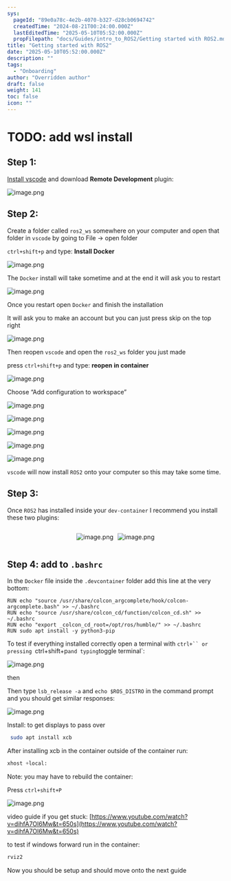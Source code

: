 ```yaml
---
sys:
  pageId: "89e0a78c-4e2b-4070-b327-d28cb0694742"
  createdTime: "2024-08-21T00:24:00.000Z"
  lastEditedTime: "2025-05-10T05:52:00.000Z"
  propFilepath: "docs/Guides/intro_to_ROS2/Getting started with ROS2.md"
title: "Getting started with ROS2"
date: "2025-05-10T05:52:00.000Z"
description: ""
tags:
  - "Onboarding"
author: "Overridden author"
draft: false
weight: 141
toc: false
icon: ""
---
```


# TODO: add wsl install

## Step 1:

[Install vscode](https://code.visualstudio.com/download) and download **Remote Development** plugin:

![image.png](https://prod-files-secure.s3.us-west-2.amazonaws.com/d518164a-d88e-44d1-a4ee-3adb3bd8bce0/efb52993-1881-4a40-b95e-6f020334f022/image.png?X-Amz-Algorithm=AWS4-HMAC-SHA256&X-Amz-Content-Sha256=UNSIGNED-PAYLOAD&X-Amz-Credential=ASIAZI2LB4664VG2HS4A%2F20250602%2Fus-west-2%2Fs3%2Faws4_request&X-Amz-Date=20250602T061348Z&X-Amz-Expires=3600&X-Amz-Security-Token=IQoJb3JpZ2luX2VjEB0aCXVzLXdlc3QtMiJIMEYCIQDIq5tL4f4jJtuWa2GHnjq%2FdiOFou0iV6kddE%2B9PotyxAIhAMkx0kFQStcCyXAKwXyxXBY4PiZEpzSAxMamy6xz394uKogECOb%2F%2F%2F%2F%2F%2F%2F%2F%2F%2FwEQABoMNjM3NDIzMTgzODA1Igzl5JHiDEfNe2CUBAIq3AOx%2BisCWbVZ4ApDEakxM5uPY2%2BTFWwjfbzbdf%2BH6eKo32PoieGQgvcUs9X9UkEDc42L93LxUQao1LWZIhNIOsOAe%2FqRipAU2vxZ2U8TWjun6XJDiukQcIiCq7DkVQNkgQNc9QlibyEZIHwSlUuyJiuurErp%2Bc7qBd5xKrRqvjSeQVNoZAf4eqrsEtkCkmJwcLvYE4G6Jt%2BotooTM08zIYr5Q7zar3qABLqEkvDQEju9UruBcJsNPaTwTKpTKUfV0fYgDTJDkNXNKc58w7VKKNAuXcDfIscr%2FDCUasBI4moaOPfCXnNTCJ8EFV7M3hdRtuJKyT0TZePzlMcaFX19CxMTWh3MeJzCmJSoJMj2J4vJEbiPe%2FfRZXsCA96CapncXGv0QVtaaFgcSkr4by%2FbRZXvky4z157Ge3HGKIGGQiEbxt9Yf3GwgHHWwCOyOaD6fw9e4C6966e2naHZz6wXKQfvflKaoCrxU4a3PUotQGRfj0n16%2FmVuThov6k3Z9UHAmR0yp4mpZDtXLg8wu1aIoETYbxA%2BVUAUD4YWPGqa6wGSHUD79rLxCFa1wVjtUdPkti%2B5xJgeLdhTAJTwpxSqs643GlZ7DpFKdug5ZP8rM5PQZStlJGjdoSxlgSe9DCV2PTBBjqkAbw0%2F6L9BSjyi3PqEYKtDPd9q4m2XTI4Btf966o8kE3D%2BtfXPtcepNAAYh4QPMd1wPCloQHKttPcJpHpfh9DquPcqJ0c2yv3ENoF%2FHg0KSEoEyJarFYBGY9LN7v8lOdfrbvV6IDyNrrZlL3%2BCJfJZ34nb6cKLRmiVgK67kStq1SQZlAZX7V2sCAnvuoRNq9JNF9iO6bIV5fMMv30LENxuDiggIBw&X-Amz-Signature=08af89dab7a87425a60fa806dbadc45c17117dd674ae3ee764a7d2722704a684&X-Amz-SignedHeaders=host&x-id=GetObject)

## Step 2:

Create a folder called `ros2_ws` somewhere on your computer and open that folder in `vscode` by going to File → open folder 

`ctrl+shift+p` and type: **Install Docker**

![image.png](https://prod-files-secure.s3.us-west-2.amazonaws.com/d518164a-d88e-44d1-a4ee-3adb3bd8bce0/2269dc0e-1cd5-47ff-bceb-c04ad9b2eab0/image.png?X-Amz-Algorithm=AWS4-HMAC-SHA256&X-Amz-Content-Sha256=UNSIGNED-PAYLOAD&X-Amz-Credential=ASIAZI2LB4664VG2HS4A%2F20250602%2Fus-west-2%2Fs3%2Faws4_request&X-Amz-Date=20250602T061348Z&X-Amz-Expires=3600&X-Amz-Security-Token=IQoJb3JpZ2luX2VjEB0aCXVzLXdlc3QtMiJIMEYCIQDIq5tL4f4jJtuWa2GHnjq%2FdiOFou0iV6kddE%2B9PotyxAIhAMkx0kFQStcCyXAKwXyxXBY4PiZEpzSAxMamy6xz394uKogECOb%2F%2F%2F%2F%2F%2F%2F%2F%2F%2FwEQABoMNjM3NDIzMTgzODA1Igzl5JHiDEfNe2CUBAIq3AOx%2BisCWbVZ4ApDEakxM5uPY2%2BTFWwjfbzbdf%2BH6eKo32PoieGQgvcUs9X9UkEDc42L93LxUQao1LWZIhNIOsOAe%2FqRipAU2vxZ2U8TWjun6XJDiukQcIiCq7DkVQNkgQNc9QlibyEZIHwSlUuyJiuurErp%2Bc7qBd5xKrRqvjSeQVNoZAf4eqrsEtkCkmJwcLvYE4G6Jt%2BotooTM08zIYr5Q7zar3qABLqEkvDQEju9UruBcJsNPaTwTKpTKUfV0fYgDTJDkNXNKc58w7VKKNAuXcDfIscr%2FDCUasBI4moaOPfCXnNTCJ8EFV7M3hdRtuJKyT0TZePzlMcaFX19CxMTWh3MeJzCmJSoJMj2J4vJEbiPe%2FfRZXsCA96CapncXGv0QVtaaFgcSkr4by%2FbRZXvky4z157Ge3HGKIGGQiEbxt9Yf3GwgHHWwCOyOaD6fw9e4C6966e2naHZz6wXKQfvflKaoCrxU4a3PUotQGRfj0n16%2FmVuThov6k3Z9UHAmR0yp4mpZDtXLg8wu1aIoETYbxA%2BVUAUD4YWPGqa6wGSHUD79rLxCFa1wVjtUdPkti%2B5xJgeLdhTAJTwpxSqs643GlZ7DpFKdug5ZP8rM5PQZStlJGjdoSxlgSe9DCV2PTBBjqkAbw0%2F6L9BSjyi3PqEYKtDPd9q4m2XTI4Btf966o8kE3D%2BtfXPtcepNAAYh4QPMd1wPCloQHKttPcJpHpfh9DquPcqJ0c2yv3ENoF%2FHg0KSEoEyJarFYBGY9LN7v8lOdfrbvV6IDyNrrZlL3%2BCJfJZ34nb6cKLRmiVgK67kStq1SQZlAZX7V2sCAnvuoRNq9JNF9iO6bIV5fMMv30LENxuDiggIBw&X-Amz-Signature=107f0a318a39cf9043db52ea4829d5105fb3ad73f25cc66847224ebef3e50b12&X-Amz-SignedHeaders=host&x-id=GetObject)

The `Docker` install will take sometime and at the end it will ask you to restart

![image.png](https://prod-files-secure.s3.us-west-2.amazonaws.com/d518164a-d88e-44d1-a4ee-3adb3bd8bce0/ed233f78-be33-4b1f-b89c-9c346c0e961e/image.png?X-Amz-Algorithm=AWS4-HMAC-SHA256&X-Amz-Content-Sha256=UNSIGNED-PAYLOAD&X-Amz-Credential=ASIAZI2LB4664VG2HS4A%2F20250602%2Fus-west-2%2Fs3%2Faws4_request&X-Amz-Date=20250602T061348Z&X-Amz-Expires=3600&X-Amz-Security-Token=IQoJb3JpZ2luX2VjEB0aCXVzLXdlc3QtMiJIMEYCIQDIq5tL4f4jJtuWa2GHnjq%2FdiOFou0iV6kddE%2B9PotyxAIhAMkx0kFQStcCyXAKwXyxXBY4PiZEpzSAxMamy6xz394uKogECOb%2F%2F%2F%2F%2F%2F%2F%2F%2F%2FwEQABoMNjM3NDIzMTgzODA1Igzl5JHiDEfNe2CUBAIq3AOx%2BisCWbVZ4ApDEakxM5uPY2%2BTFWwjfbzbdf%2BH6eKo32PoieGQgvcUs9X9UkEDc42L93LxUQao1LWZIhNIOsOAe%2FqRipAU2vxZ2U8TWjun6XJDiukQcIiCq7DkVQNkgQNc9QlibyEZIHwSlUuyJiuurErp%2Bc7qBd5xKrRqvjSeQVNoZAf4eqrsEtkCkmJwcLvYE4G6Jt%2BotooTM08zIYr5Q7zar3qABLqEkvDQEju9UruBcJsNPaTwTKpTKUfV0fYgDTJDkNXNKc58w7VKKNAuXcDfIscr%2FDCUasBI4moaOPfCXnNTCJ8EFV7M3hdRtuJKyT0TZePzlMcaFX19CxMTWh3MeJzCmJSoJMj2J4vJEbiPe%2FfRZXsCA96CapncXGv0QVtaaFgcSkr4by%2FbRZXvky4z157Ge3HGKIGGQiEbxt9Yf3GwgHHWwCOyOaD6fw9e4C6966e2naHZz6wXKQfvflKaoCrxU4a3PUotQGRfj0n16%2FmVuThov6k3Z9UHAmR0yp4mpZDtXLg8wu1aIoETYbxA%2BVUAUD4YWPGqa6wGSHUD79rLxCFa1wVjtUdPkti%2B5xJgeLdhTAJTwpxSqs643GlZ7DpFKdug5ZP8rM5PQZStlJGjdoSxlgSe9DCV2PTBBjqkAbw0%2F6L9BSjyi3PqEYKtDPd9q4m2XTI4Btf966o8kE3D%2BtfXPtcepNAAYh4QPMd1wPCloQHKttPcJpHpfh9DquPcqJ0c2yv3ENoF%2FHg0KSEoEyJarFYBGY9LN7v8lOdfrbvV6IDyNrrZlL3%2BCJfJZ34nb6cKLRmiVgK67kStq1SQZlAZX7V2sCAnvuoRNq9JNF9iO6bIV5fMMv30LENxuDiggIBw&X-Amz-Signature=5c90133375d11c06c74405bbdb32f547ab394643fc26709ef1018ddf44a5bd21&X-Amz-SignedHeaders=host&x-id=GetObject)

Once you restart open `Docker` and finish the installation

It will ask you to make an account but you can just press skip on the top right

![image.png](https://prod-files-secure.s3.us-west-2.amazonaws.com/d518164a-d88e-44d1-a4ee-3adb3bd8bce0/21010ad9-1659-4fd9-9f59-9932a09b2a3d/image.png?X-Amz-Algorithm=AWS4-HMAC-SHA256&X-Amz-Content-Sha256=UNSIGNED-PAYLOAD&X-Amz-Credential=ASIAZI2LB4664VG2HS4A%2F20250602%2Fus-west-2%2Fs3%2Faws4_request&X-Amz-Date=20250602T061348Z&X-Amz-Expires=3600&X-Amz-Security-Token=IQoJb3JpZ2luX2VjEB0aCXVzLXdlc3QtMiJIMEYCIQDIq5tL4f4jJtuWa2GHnjq%2FdiOFou0iV6kddE%2B9PotyxAIhAMkx0kFQStcCyXAKwXyxXBY4PiZEpzSAxMamy6xz394uKogECOb%2F%2F%2F%2F%2F%2F%2F%2F%2F%2FwEQABoMNjM3NDIzMTgzODA1Igzl5JHiDEfNe2CUBAIq3AOx%2BisCWbVZ4ApDEakxM5uPY2%2BTFWwjfbzbdf%2BH6eKo32PoieGQgvcUs9X9UkEDc42L93LxUQao1LWZIhNIOsOAe%2FqRipAU2vxZ2U8TWjun6XJDiukQcIiCq7DkVQNkgQNc9QlibyEZIHwSlUuyJiuurErp%2Bc7qBd5xKrRqvjSeQVNoZAf4eqrsEtkCkmJwcLvYE4G6Jt%2BotooTM08zIYr5Q7zar3qABLqEkvDQEju9UruBcJsNPaTwTKpTKUfV0fYgDTJDkNXNKc58w7VKKNAuXcDfIscr%2FDCUasBI4moaOPfCXnNTCJ8EFV7M3hdRtuJKyT0TZePzlMcaFX19CxMTWh3MeJzCmJSoJMj2J4vJEbiPe%2FfRZXsCA96CapncXGv0QVtaaFgcSkr4by%2FbRZXvky4z157Ge3HGKIGGQiEbxt9Yf3GwgHHWwCOyOaD6fw9e4C6966e2naHZz6wXKQfvflKaoCrxU4a3PUotQGRfj0n16%2FmVuThov6k3Z9UHAmR0yp4mpZDtXLg8wu1aIoETYbxA%2BVUAUD4YWPGqa6wGSHUD79rLxCFa1wVjtUdPkti%2B5xJgeLdhTAJTwpxSqs643GlZ7DpFKdug5ZP8rM5PQZStlJGjdoSxlgSe9DCV2PTBBjqkAbw0%2F6L9BSjyi3PqEYKtDPd9q4m2XTI4Btf966o8kE3D%2BtfXPtcepNAAYh4QPMd1wPCloQHKttPcJpHpfh9DquPcqJ0c2yv3ENoF%2FHg0KSEoEyJarFYBGY9LN7v8lOdfrbvV6IDyNrrZlL3%2BCJfJZ34nb6cKLRmiVgK67kStq1SQZlAZX7V2sCAnvuoRNq9JNF9iO6bIV5fMMv30LENxuDiggIBw&X-Amz-Signature=b5212224304bf9bfc734bda2edf208139428f94a7f65ff7e35d31cba2731d583&X-Amz-SignedHeaders=host&x-id=GetObject)

Then reopen `vscode` and open the `ros2_ws` folder you just made

press `ctrl+shift+p` and type: **reopen in container**

![image.png](https://prod-files-secure.s3.us-west-2.amazonaws.com/d518164a-d88e-44d1-a4ee-3adb3bd8bce0/4e93b8c2-41ad-488c-8095-c74205196118/image.png?X-Amz-Algorithm=AWS4-HMAC-SHA256&X-Amz-Content-Sha256=UNSIGNED-PAYLOAD&X-Amz-Credential=ASIAZI2LB4664VG2HS4A%2F20250602%2Fus-west-2%2Fs3%2Faws4_request&X-Amz-Date=20250602T061348Z&X-Amz-Expires=3600&X-Amz-Security-Token=IQoJb3JpZ2luX2VjEB0aCXVzLXdlc3QtMiJIMEYCIQDIq5tL4f4jJtuWa2GHnjq%2FdiOFou0iV6kddE%2B9PotyxAIhAMkx0kFQStcCyXAKwXyxXBY4PiZEpzSAxMamy6xz394uKogECOb%2F%2F%2F%2F%2F%2F%2F%2F%2F%2FwEQABoMNjM3NDIzMTgzODA1Igzl5JHiDEfNe2CUBAIq3AOx%2BisCWbVZ4ApDEakxM5uPY2%2BTFWwjfbzbdf%2BH6eKo32PoieGQgvcUs9X9UkEDc42L93LxUQao1LWZIhNIOsOAe%2FqRipAU2vxZ2U8TWjun6XJDiukQcIiCq7DkVQNkgQNc9QlibyEZIHwSlUuyJiuurErp%2Bc7qBd5xKrRqvjSeQVNoZAf4eqrsEtkCkmJwcLvYE4G6Jt%2BotooTM08zIYr5Q7zar3qABLqEkvDQEju9UruBcJsNPaTwTKpTKUfV0fYgDTJDkNXNKc58w7VKKNAuXcDfIscr%2FDCUasBI4moaOPfCXnNTCJ8EFV7M3hdRtuJKyT0TZePzlMcaFX19CxMTWh3MeJzCmJSoJMj2J4vJEbiPe%2FfRZXsCA96CapncXGv0QVtaaFgcSkr4by%2FbRZXvky4z157Ge3HGKIGGQiEbxt9Yf3GwgHHWwCOyOaD6fw9e4C6966e2naHZz6wXKQfvflKaoCrxU4a3PUotQGRfj0n16%2FmVuThov6k3Z9UHAmR0yp4mpZDtXLg8wu1aIoETYbxA%2BVUAUD4YWPGqa6wGSHUD79rLxCFa1wVjtUdPkti%2B5xJgeLdhTAJTwpxSqs643GlZ7DpFKdug5ZP8rM5PQZStlJGjdoSxlgSe9DCV2PTBBjqkAbw0%2F6L9BSjyi3PqEYKtDPd9q4m2XTI4Btf966o8kE3D%2BtfXPtcepNAAYh4QPMd1wPCloQHKttPcJpHpfh9DquPcqJ0c2yv3ENoF%2FHg0KSEoEyJarFYBGY9LN7v8lOdfrbvV6IDyNrrZlL3%2BCJfJZ34nb6cKLRmiVgK67kStq1SQZlAZX7V2sCAnvuoRNq9JNF9iO6bIV5fMMv30LENxuDiggIBw&X-Amz-Signature=14a130b4aa3bd508870f0dce3cb9158785a495415cb4f99033af90abcac7d2ae&X-Amz-SignedHeaders=host&x-id=GetObject)

Choose “Add configuration to workspace”

![image.png](https://prod-files-secure.s3.us-west-2.amazonaws.com/d518164a-d88e-44d1-a4ee-3adb3bd8bce0/9560b282-5060-4989-ba37-97e7b2c22476/image.png?X-Amz-Algorithm=AWS4-HMAC-SHA256&X-Amz-Content-Sha256=UNSIGNED-PAYLOAD&X-Amz-Credential=ASIAZI2LB4664VG2HS4A%2F20250602%2Fus-west-2%2Fs3%2Faws4_request&X-Amz-Date=20250602T061348Z&X-Amz-Expires=3600&X-Amz-Security-Token=IQoJb3JpZ2luX2VjEB0aCXVzLXdlc3QtMiJIMEYCIQDIq5tL4f4jJtuWa2GHnjq%2FdiOFou0iV6kddE%2B9PotyxAIhAMkx0kFQStcCyXAKwXyxXBY4PiZEpzSAxMamy6xz394uKogECOb%2F%2F%2F%2F%2F%2F%2F%2F%2F%2FwEQABoMNjM3NDIzMTgzODA1Igzl5JHiDEfNe2CUBAIq3AOx%2BisCWbVZ4ApDEakxM5uPY2%2BTFWwjfbzbdf%2BH6eKo32PoieGQgvcUs9X9UkEDc42L93LxUQao1LWZIhNIOsOAe%2FqRipAU2vxZ2U8TWjun6XJDiukQcIiCq7DkVQNkgQNc9QlibyEZIHwSlUuyJiuurErp%2Bc7qBd5xKrRqvjSeQVNoZAf4eqrsEtkCkmJwcLvYE4G6Jt%2BotooTM08zIYr5Q7zar3qABLqEkvDQEju9UruBcJsNPaTwTKpTKUfV0fYgDTJDkNXNKc58w7VKKNAuXcDfIscr%2FDCUasBI4moaOPfCXnNTCJ8EFV7M3hdRtuJKyT0TZePzlMcaFX19CxMTWh3MeJzCmJSoJMj2J4vJEbiPe%2FfRZXsCA96CapncXGv0QVtaaFgcSkr4by%2FbRZXvky4z157Ge3HGKIGGQiEbxt9Yf3GwgHHWwCOyOaD6fw9e4C6966e2naHZz6wXKQfvflKaoCrxU4a3PUotQGRfj0n16%2FmVuThov6k3Z9UHAmR0yp4mpZDtXLg8wu1aIoETYbxA%2BVUAUD4YWPGqa6wGSHUD79rLxCFa1wVjtUdPkti%2B5xJgeLdhTAJTwpxSqs643GlZ7DpFKdug5ZP8rM5PQZStlJGjdoSxlgSe9DCV2PTBBjqkAbw0%2F6L9BSjyi3PqEYKtDPd9q4m2XTI4Btf966o8kE3D%2BtfXPtcepNAAYh4QPMd1wPCloQHKttPcJpHpfh9DquPcqJ0c2yv3ENoF%2FHg0KSEoEyJarFYBGY9LN7v8lOdfrbvV6IDyNrrZlL3%2BCJfJZ34nb6cKLRmiVgK67kStq1SQZlAZX7V2sCAnvuoRNq9JNF9iO6bIV5fMMv30LENxuDiggIBw&X-Amz-Signature=5b0bde24991db93e15991b203b0b82aa6d2292db58e961b736a024b79021cacd&X-Amz-SignedHeaders=host&x-id=GetObject)

![image.png](https://prod-files-secure.s3.us-west-2.amazonaws.com/d518164a-d88e-44d1-a4ee-3adb3bd8bce0/2ee63f81-886b-48e8-a553-dc6e5eac99e4/image.png?X-Amz-Algorithm=AWS4-HMAC-SHA256&X-Amz-Content-Sha256=UNSIGNED-PAYLOAD&X-Amz-Credential=ASIAZI2LB4664VG2HS4A%2F20250602%2Fus-west-2%2Fs3%2Faws4_request&X-Amz-Date=20250602T061348Z&X-Amz-Expires=3600&X-Amz-Security-Token=IQoJb3JpZ2luX2VjEB0aCXVzLXdlc3QtMiJIMEYCIQDIq5tL4f4jJtuWa2GHnjq%2FdiOFou0iV6kddE%2B9PotyxAIhAMkx0kFQStcCyXAKwXyxXBY4PiZEpzSAxMamy6xz394uKogECOb%2F%2F%2F%2F%2F%2F%2F%2F%2F%2FwEQABoMNjM3NDIzMTgzODA1Igzl5JHiDEfNe2CUBAIq3AOx%2BisCWbVZ4ApDEakxM5uPY2%2BTFWwjfbzbdf%2BH6eKo32PoieGQgvcUs9X9UkEDc42L93LxUQao1LWZIhNIOsOAe%2FqRipAU2vxZ2U8TWjun6XJDiukQcIiCq7DkVQNkgQNc9QlibyEZIHwSlUuyJiuurErp%2Bc7qBd5xKrRqvjSeQVNoZAf4eqrsEtkCkmJwcLvYE4G6Jt%2BotooTM08zIYr5Q7zar3qABLqEkvDQEju9UruBcJsNPaTwTKpTKUfV0fYgDTJDkNXNKc58w7VKKNAuXcDfIscr%2FDCUasBI4moaOPfCXnNTCJ8EFV7M3hdRtuJKyT0TZePzlMcaFX19CxMTWh3MeJzCmJSoJMj2J4vJEbiPe%2FfRZXsCA96CapncXGv0QVtaaFgcSkr4by%2FbRZXvky4z157Ge3HGKIGGQiEbxt9Yf3GwgHHWwCOyOaD6fw9e4C6966e2naHZz6wXKQfvflKaoCrxU4a3PUotQGRfj0n16%2FmVuThov6k3Z9UHAmR0yp4mpZDtXLg8wu1aIoETYbxA%2BVUAUD4YWPGqa6wGSHUD79rLxCFa1wVjtUdPkti%2B5xJgeLdhTAJTwpxSqs643GlZ7DpFKdug5ZP8rM5PQZStlJGjdoSxlgSe9DCV2PTBBjqkAbw0%2F6L9BSjyi3PqEYKtDPd9q4m2XTI4Btf966o8kE3D%2BtfXPtcepNAAYh4QPMd1wPCloQHKttPcJpHpfh9DquPcqJ0c2yv3ENoF%2FHg0KSEoEyJarFYBGY9LN7v8lOdfrbvV6IDyNrrZlL3%2BCJfJZ34nb6cKLRmiVgK67kStq1SQZlAZX7V2sCAnvuoRNq9JNF9iO6bIV5fMMv30LENxuDiggIBw&X-Amz-Signature=dffabf7938fbca88acc0530043af5d783fdc954a7ce0cf738db5e8af569f5bbf&X-Amz-SignedHeaders=host&x-id=GetObject)

![image.png](https://prod-files-secure.s3.us-west-2.amazonaws.com/d518164a-d88e-44d1-a4ee-3adb3bd8bce0/ae1580b2-b048-407e-aed9-b584224a7a04/image.png?X-Amz-Algorithm=AWS4-HMAC-SHA256&X-Amz-Content-Sha256=UNSIGNED-PAYLOAD&X-Amz-Credential=ASIAZI2LB4664VG2HS4A%2F20250602%2Fus-west-2%2Fs3%2Faws4_request&X-Amz-Date=20250602T061348Z&X-Amz-Expires=3600&X-Amz-Security-Token=IQoJb3JpZ2luX2VjEB0aCXVzLXdlc3QtMiJIMEYCIQDIq5tL4f4jJtuWa2GHnjq%2FdiOFou0iV6kddE%2B9PotyxAIhAMkx0kFQStcCyXAKwXyxXBY4PiZEpzSAxMamy6xz394uKogECOb%2F%2F%2F%2F%2F%2F%2F%2F%2F%2FwEQABoMNjM3NDIzMTgzODA1Igzl5JHiDEfNe2CUBAIq3AOx%2BisCWbVZ4ApDEakxM5uPY2%2BTFWwjfbzbdf%2BH6eKo32PoieGQgvcUs9X9UkEDc42L93LxUQao1LWZIhNIOsOAe%2FqRipAU2vxZ2U8TWjun6XJDiukQcIiCq7DkVQNkgQNc9QlibyEZIHwSlUuyJiuurErp%2Bc7qBd5xKrRqvjSeQVNoZAf4eqrsEtkCkmJwcLvYE4G6Jt%2BotooTM08zIYr5Q7zar3qABLqEkvDQEju9UruBcJsNPaTwTKpTKUfV0fYgDTJDkNXNKc58w7VKKNAuXcDfIscr%2FDCUasBI4moaOPfCXnNTCJ8EFV7M3hdRtuJKyT0TZePzlMcaFX19CxMTWh3MeJzCmJSoJMj2J4vJEbiPe%2FfRZXsCA96CapncXGv0QVtaaFgcSkr4by%2FbRZXvky4z157Ge3HGKIGGQiEbxt9Yf3GwgHHWwCOyOaD6fw9e4C6966e2naHZz6wXKQfvflKaoCrxU4a3PUotQGRfj0n16%2FmVuThov6k3Z9UHAmR0yp4mpZDtXLg8wu1aIoETYbxA%2BVUAUD4YWPGqa6wGSHUD79rLxCFa1wVjtUdPkti%2B5xJgeLdhTAJTwpxSqs643GlZ7DpFKdug5ZP8rM5PQZStlJGjdoSxlgSe9DCV2PTBBjqkAbw0%2F6L9BSjyi3PqEYKtDPd9q4m2XTI4Btf966o8kE3D%2BtfXPtcepNAAYh4QPMd1wPCloQHKttPcJpHpfh9DquPcqJ0c2yv3ENoF%2FHg0KSEoEyJarFYBGY9LN7v8lOdfrbvV6IDyNrrZlL3%2BCJfJZ34nb6cKLRmiVgK67kStq1SQZlAZX7V2sCAnvuoRNq9JNF9iO6bIV5fMMv30LENxuDiggIBw&X-Amz-Signature=dfc78c2707008d392ba28b52038665a42167a4a3fd560c28c40def0d1f50181b&X-Amz-SignedHeaders=host&x-id=GetObject)

![image.png](https://prod-files-secure.s3.us-west-2.amazonaws.com/d518164a-d88e-44d1-a4ee-3adb3bd8bce0/53255b28-f75e-430f-b9e3-c0ac8577e42b/image.png?X-Amz-Algorithm=AWS4-HMAC-SHA256&X-Amz-Content-Sha256=UNSIGNED-PAYLOAD&X-Amz-Credential=ASIAZI2LB4664VG2HS4A%2F20250602%2Fus-west-2%2Fs3%2Faws4_request&X-Amz-Date=20250602T061348Z&X-Amz-Expires=3600&X-Amz-Security-Token=IQoJb3JpZ2luX2VjEB0aCXVzLXdlc3QtMiJIMEYCIQDIq5tL4f4jJtuWa2GHnjq%2FdiOFou0iV6kddE%2B9PotyxAIhAMkx0kFQStcCyXAKwXyxXBY4PiZEpzSAxMamy6xz394uKogECOb%2F%2F%2F%2F%2F%2F%2F%2F%2F%2FwEQABoMNjM3NDIzMTgzODA1Igzl5JHiDEfNe2CUBAIq3AOx%2BisCWbVZ4ApDEakxM5uPY2%2BTFWwjfbzbdf%2BH6eKo32PoieGQgvcUs9X9UkEDc42L93LxUQao1LWZIhNIOsOAe%2FqRipAU2vxZ2U8TWjun6XJDiukQcIiCq7DkVQNkgQNc9QlibyEZIHwSlUuyJiuurErp%2Bc7qBd5xKrRqvjSeQVNoZAf4eqrsEtkCkmJwcLvYE4G6Jt%2BotooTM08zIYr5Q7zar3qABLqEkvDQEju9UruBcJsNPaTwTKpTKUfV0fYgDTJDkNXNKc58w7VKKNAuXcDfIscr%2FDCUasBI4moaOPfCXnNTCJ8EFV7M3hdRtuJKyT0TZePzlMcaFX19CxMTWh3MeJzCmJSoJMj2J4vJEbiPe%2FfRZXsCA96CapncXGv0QVtaaFgcSkr4by%2FbRZXvky4z157Ge3HGKIGGQiEbxt9Yf3GwgHHWwCOyOaD6fw9e4C6966e2naHZz6wXKQfvflKaoCrxU4a3PUotQGRfj0n16%2FmVuThov6k3Z9UHAmR0yp4mpZDtXLg8wu1aIoETYbxA%2BVUAUD4YWPGqa6wGSHUD79rLxCFa1wVjtUdPkti%2B5xJgeLdhTAJTwpxSqs643GlZ7DpFKdug5ZP8rM5PQZStlJGjdoSxlgSe9DCV2PTBBjqkAbw0%2F6L9BSjyi3PqEYKtDPd9q4m2XTI4Btf966o8kE3D%2BtfXPtcepNAAYh4QPMd1wPCloQHKttPcJpHpfh9DquPcqJ0c2yv3ENoF%2FHg0KSEoEyJarFYBGY9LN7v8lOdfrbvV6IDyNrrZlL3%2BCJfJZ34nb6cKLRmiVgK67kStq1SQZlAZX7V2sCAnvuoRNq9JNF9iO6bIV5fMMv30LENxuDiggIBw&X-Amz-Signature=285b58240045adf639eb116d338d06eb4ee0bcbaeb1cc08fb8e6e9aa822d54d0&X-Amz-SignedHeaders=host&x-id=GetObject)

![image.png](https://prod-files-secure.s3.us-west-2.amazonaws.com/d518164a-d88e-44d1-a4ee-3adb3bd8bce0/7c562767-5af9-4ffb-97d1-327bcdf4ee00/image.png?X-Amz-Algorithm=AWS4-HMAC-SHA256&X-Amz-Content-Sha256=UNSIGNED-PAYLOAD&X-Amz-Credential=ASIAZI2LB4664VG2HS4A%2F20250602%2Fus-west-2%2Fs3%2Faws4_request&X-Amz-Date=20250602T061348Z&X-Amz-Expires=3600&X-Amz-Security-Token=IQoJb3JpZ2luX2VjEB0aCXVzLXdlc3QtMiJIMEYCIQDIq5tL4f4jJtuWa2GHnjq%2FdiOFou0iV6kddE%2B9PotyxAIhAMkx0kFQStcCyXAKwXyxXBY4PiZEpzSAxMamy6xz394uKogECOb%2F%2F%2F%2F%2F%2F%2F%2F%2F%2FwEQABoMNjM3NDIzMTgzODA1Igzl5JHiDEfNe2CUBAIq3AOx%2BisCWbVZ4ApDEakxM5uPY2%2BTFWwjfbzbdf%2BH6eKo32PoieGQgvcUs9X9UkEDc42L93LxUQao1LWZIhNIOsOAe%2FqRipAU2vxZ2U8TWjun6XJDiukQcIiCq7DkVQNkgQNc9QlibyEZIHwSlUuyJiuurErp%2Bc7qBd5xKrRqvjSeQVNoZAf4eqrsEtkCkmJwcLvYE4G6Jt%2BotooTM08zIYr5Q7zar3qABLqEkvDQEju9UruBcJsNPaTwTKpTKUfV0fYgDTJDkNXNKc58w7VKKNAuXcDfIscr%2FDCUasBI4moaOPfCXnNTCJ8EFV7M3hdRtuJKyT0TZePzlMcaFX19CxMTWh3MeJzCmJSoJMj2J4vJEbiPe%2FfRZXsCA96CapncXGv0QVtaaFgcSkr4by%2FbRZXvky4z157Ge3HGKIGGQiEbxt9Yf3GwgHHWwCOyOaD6fw9e4C6966e2naHZz6wXKQfvflKaoCrxU4a3PUotQGRfj0n16%2FmVuThov6k3Z9UHAmR0yp4mpZDtXLg8wu1aIoETYbxA%2BVUAUD4YWPGqa6wGSHUD79rLxCFa1wVjtUdPkti%2B5xJgeLdhTAJTwpxSqs643GlZ7DpFKdug5ZP8rM5PQZStlJGjdoSxlgSe9DCV2PTBBjqkAbw0%2F6L9BSjyi3PqEYKtDPd9q4m2XTI4Btf966o8kE3D%2BtfXPtcepNAAYh4QPMd1wPCloQHKttPcJpHpfh9DquPcqJ0c2yv3ENoF%2FHg0KSEoEyJarFYBGY9LN7v8lOdfrbvV6IDyNrrZlL3%2BCJfJZ34nb6cKLRmiVgK67kStq1SQZlAZX7V2sCAnvuoRNq9JNF9iO6bIV5fMMv30LENxuDiggIBw&X-Amz-Signature=e953bf94b22f50f571d674050ee6eb964724cf085cc00fa272b653802f99dc5e&X-Amz-SignedHeaders=host&x-id=GetObject)

`vscode` will now install `ROS2` onto your computer so this may take some time.

## Step 3:

Once `ROS2` has installed inside your `dev-container` I recommend you install these two plugins:

<div style="display: flex;flex-direction: row; column-gap:10px; max-width: 630px;justify-content: center;">
<div>

![image.png](https://prod-files-secure.s3.us-west-2.amazonaws.com/d518164a-d88e-44d1-a4ee-3adb3bd8bce0/3fc3d550-5a54-4ba1-ba6b-faa01cdb7369/image.png?X-Amz-Algorithm=AWS4-HMAC-SHA256&X-Amz-Content-Sha256=UNSIGNED-PAYLOAD&X-Amz-Credential=ASIAZI2LB466UGAYXKTP%2F20250602%2Fus-west-2%2Fs3%2Faws4_request&X-Amz-Date=20250602T061350Z&X-Amz-Expires=3600&X-Amz-Security-Token=IQoJb3JpZ2luX2VjEB0aCXVzLXdlc3QtMiJHMEUCIQCH6bq8hSl8h95cwqDaI0ZX9J3e1ACsf9QOMGG2aMCD7QIgTXaovcDb2hcnwf%2FEvXvI5QryXuXo2DUtF2eRTOCVYxwqiAQI5v%2F%2F%2F%2F%2F%2F%2F%2F%2F%2FARAAGgw2Mzc0MjMxODM4MDUiDKOlGpSAEoJOPRJKGSrcA8%2BERxCcQms3UEJ70AapP3tR3g7RU7h7SGn%2B%2B0yaA84vovIaPYrU8imsBjdmCtyUDr37YZhDdH13o2GKLA0RahQ%2FMah0NpYmndiaVQzLitYFtBDnPACllTkMY%2FaqD3fhA0YtcqlOAxtSi3jGsQhayPTTj%2BkdKbzh3qmlJYqDXURqez4tH76VduxWTA9th3c4hki2NvNv8FgzluFaQVz8F70nyjt0WyV7QUoRpmENlnsDD2bA11aLmVEuuOMbsoavNQxQMPHhg7c3f9pEH8UnwI9SrK2mc%2FMsMg360J0EukGFe1UzdNUOIYqZV01jHO7UfJsyA1RfFHuZv5quaGR51iyVKxZFvZqv2nK5PhU9dxLvX%2BXLX6%2B5CYVHHIGzXXmgSYUHlZyw2ENLjg3OmIhKh82vXBu9KEVp%2BANBUmGW%2F5gSNEaytEBSkwusgyMSq6YZQin0yGYEW1ZSOGKsIdcvK%2B6AMguTNqMxUmDtdWtQwZR%2BrLb9nUADFywDp1HKsTrhtveQoRfo%2BOwQ%2Fz%2F65Y%2FZx8XTirZ0VdczqcDW4%2FxydErDSgPowOJpbfRuYEevL8bvi8gDkLqNoxY81dxwuv89m8ZFKk4lxEgdw9oXmZx%2FQTNQl183tbbyFetOVnzNMNXg9MEGOqUB1XNVhIUbbkQ7bWwWectBJpW4yNPnCHhXjddROT8wA9p3V%2BpFOiBDINyETJASGC%2F0csSRj7t7I%2BeQ%2BiDzqKV7G9JFabTfcYhSfEj%2BBMue8%2By%2F%2FUuUfzkns0yZK8yT3rXcNggmswCjRTpgifHSFqJ5K5qux9aFj%2BxyGS7YLCC9PAeCvg4QvUp7VrW7XlrCnjfj7ELbl33ja4071uweYpnMLXPS2mJQ&X-Amz-Signature=2794eb0b3a70d0a61296f1597592ba5a3e1de28d46d74992933e35ceb87750da&X-Amz-SignedHeaders=host&x-id=GetObject)

</div>
<div>

![image.png](https://prod-files-secure.s3.us-west-2.amazonaws.com/d518164a-d88e-44d1-a4ee-3adb3bd8bce0/d994cc66-13c2-4093-a5a3-f84cf4601a82/image.png?X-Amz-Algorithm=AWS4-HMAC-SHA256&X-Amz-Content-Sha256=UNSIGNED-PAYLOAD&X-Amz-Credential=ASIAZI2LB466U5PBFMOA%2F20250602%2Fus-west-2%2Fs3%2Faws4_request&X-Amz-Date=20250602T061350Z&X-Amz-Expires=3600&X-Amz-Security-Token=IQoJb3JpZ2luX2VjEB0aCXVzLXdlc3QtMiJHMEUCIHoqkIBloBY8lQoUe729s%2FCxKmVtqtlweHSfQBwAKuqBAiEAtNyR2ig0%2BzfBElBWr9YFf2tvbPdgKWFu9Go4O%2BGaXhYqiAQI5v%2F%2F%2F%2F%2F%2F%2F%2F%2F%2FARAAGgw2Mzc0MjMxODM4MDUiDOtaYme6gc5ukjUEUyrcAx9AiH3Hy9Bzk9%2FMjwy%2BXuxAEpRbv232PTldPGUkh2RlJ%2BPRNQDHPdDGNolAPnxFVmqQzCAMgwJQI%2BcIm1D8sleGFi8VffCiNyUv43f8lpShT7%2FWDD4eigfs1h2xKJx9hNupFjoQfqiJCJDQeMJpFIUpFMDUVH7lwl4hFny1C4squmF4EZuktq1u9bxqV7KSnLUVQXWKg%2FHP86nGALwaLjYdENCGK2Bx3GNKdOUiDCVOP6pnTfRijY1k2BfWFJSFH1MqCEslkf13v%2BWMbYDtMI%2FP1bJyuOXxhulXf6z%2FQDqvWhvc5V8QcuQ%2BN0vtz1Qpf4U31frV5SIFWVOYvjOvV4wa7hj2kPhV8mcPGj0qzSYUAijobwf22Hgf3KDws837gwkvCHvP58E9MX94EjH1hOGPQk9nOwR2BAJdoNI%2BCrb83H4Ld3RcR%2B%2Fby3ycjeHSFnzc3R9cpiGuux66EyQKV2%2FnibgeFvBUi5bNJ6GCB38MzvOY%2FjciKE2LuX8MzAb4829orElU8vnDmIkBZpEbJzctZp1Jr9BdodrebM34LZBczrnIQwx%2F8Eapfhp6KCl0GC5CxR%2BZh7%2FLzwmBxcvDF%2Ba4XiyEJOhpGKAy6ec3GJnhr33v%2BUE%2FUehnD1OEMOPe9MEGOqUB3gU2fL%2FIgrgEgLvd8bhEe52GXGlXbhBDjY7FsphTqXYAl%2B8aK1PspTyD2BEhJ2MXmPPVJdc8EI8NUfNIgOECPQgRQIH9IANZT%2BdpEK70wGo7Ki%2FrbLUFXuEB6RD9wgVZrCDEMINMTSNx%2F7QhENpmfD7SYji947YOjKo2lE9GBe7dh%2BC8QMEhgiTW1AMmOXVQVlwS4gSf4lHI2GspbaXBL4lUdq5Q&X-Amz-Signature=c91cdfcb7ecd566d5ffd2235f727624311000de3db88ab3b6784f4ea0ff98d47&X-Amz-SignedHeaders=host&x-id=GetObject)

</div>
</div>

## Step 4: add to `.bashrc`

In the `Docker` file inside the `.devcontainer` folder add this line at the very bottom: 

```docker
RUN echo "source /usr/share/colcon_argcomplete/hook/colcon-argcomplete.bash" >> ~/.bashrc
RUN echo "source /usr/share/colcon_cd/function/colcon_cd.sh" >> ~/.bashrc
RUN echo "export _colcon_cd_root=/opt/ros/humble/" >> ~/.bashrc
RUN sudo apt install -y python3-pip 
```

To test if everything installed correctly open a terminal with `ctrl+`` or pressing `ctrl+shift+p` and typing `toggle terminal`:

![image.png](https://prod-files-secure.s3.us-west-2.amazonaws.com/d518164a-d88e-44d1-a4ee-3adb3bd8bce0/6a4943d8-b04e-4c02-9a58-775f3384d1a5/image.png?X-Amz-Algorithm=AWS4-HMAC-SHA256&X-Amz-Content-Sha256=UNSIGNED-PAYLOAD&X-Amz-Credential=ASIAZI2LB4664VG2HS4A%2F20250602%2Fus-west-2%2Fs3%2Faws4_request&X-Amz-Date=20250602T061348Z&X-Amz-Expires=3600&X-Amz-Security-Token=IQoJb3JpZ2luX2VjEB0aCXVzLXdlc3QtMiJIMEYCIQDIq5tL4f4jJtuWa2GHnjq%2FdiOFou0iV6kddE%2B9PotyxAIhAMkx0kFQStcCyXAKwXyxXBY4PiZEpzSAxMamy6xz394uKogECOb%2F%2F%2F%2F%2F%2F%2F%2F%2F%2FwEQABoMNjM3NDIzMTgzODA1Igzl5JHiDEfNe2CUBAIq3AOx%2BisCWbVZ4ApDEakxM5uPY2%2BTFWwjfbzbdf%2BH6eKo32PoieGQgvcUs9X9UkEDc42L93LxUQao1LWZIhNIOsOAe%2FqRipAU2vxZ2U8TWjun6XJDiukQcIiCq7DkVQNkgQNc9QlibyEZIHwSlUuyJiuurErp%2Bc7qBd5xKrRqvjSeQVNoZAf4eqrsEtkCkmJwcLvYE4G6Jt%2BotooTM08zIYr5Q7zar3qABLqEkvDQEju9UruBcJsNPaTwTKpTKUfV0fYgDTJDkNXNKc58w7VKKNAuXcDfIscr%2FDCUasBI4moaOPfCXnNTCJ8EFV7M3hdRtuJKyT0TZePzlMcaFX19CxMTWh3MeJzCmJSoJMj2J4vJEbiPe%2FfRZXsCA96CapncXGv0QVtaaFgcSkr4by%2FbRZXvky4z157Ge3HGKIGGQiEbxt9Yf3GwgHHWwCOyOaD6fw9e4C6966e2naHZz6wXKQfvflKaoCrxU4a3PUotQGRfj0n16%2FmVuThov6k3Z9UHAmR0yp4mpZDtXLg8wu1aIoETYbxA%2BVUAUD4YWPGqa6wGSHUD79rLxCFa1wVjtUdPkti%2B5xJgeLdhTAJTwpxSqs643GlZ7DpFKdug5ZP8rM5PQZStlJGjdoSxlgSe9DCV2PTBBjqkAbw0%2F6L9BSjyi3PqEYKtDPd9q4m2XTI4Btf966o8kE3D%2BtfXPtcepNAAYh4QPMd1wPCloQHKttPcJpHpfh9DquPcqJ0c2yv3ENoF%2FHg0KSEoEyJarFYBGY9LN7v8lOdfrbvV6IDyNrrZlL3%2BCJfJZ34nb6cKLRmiVgK67kStq1SQZlAZX7V2sCAnvuoRNq9JNF9iO6bIV5fMMv30LENxuDiggIBw&X-Amz-Signature=46c13582e28dd1941467448f9d633073aaa7d18fa5224f2d0ee487c8624dbd6f&X-Amz-SignedHeaders=host&x-id=GetObject)

then 

Then type `lsb_release -a` and `echo $ROS_DISTRO` in the command prompt and you should get similar responses:

![image.png](https://prod-files-secure.s3.us-west-2.amazonaws.com/d518164a-d88e-44d1-a4ee-3adb3bd8bce0/3e635dec-a805-4e85-8b9e-d000e5b71a4e/image.png?X-Amz-Algorithm=AWS4-HMAC-SHA256&X-Amz-Content-Sha256=UNSIGNED-PAYLOAD&X-Amz-Credential=ASIAZI2LB4664VG2HS4A%2F20250602%2Fus-west-2%2Fs3%2Faws4_request&X-Amz-Date=20250602T061348Z&X-Amz-Expires=3600&X-Amz-Security-Token=IQoJb3JpZ2luX2VjEB0aCXVzLXdlc3QtMiJIMEYCIQDIq5tL4f4jJtuWa2GHnjq%2FdiOFou0iV6kddE%2B9PotyxAIhAMkx0kFQStcCyXAKwXyxXBY4PiZEpzSAxMamy6xz394uKogECOb%2F%2F%2F%2F%2F%2F%2F%2F%2F%2FwEQABoMNjM3NDIzMTgzODA1Igzl5JHiDEfNe2CUBAIq3AOx%2BisCWbVZ4ApDEakxM5uPY2%2BTFWwjfbzbdf%2BH6eKo32PoieGQgvcUs9X9UkEDc42L93LxUQao1LWZIhNIOsOAe%2FqRipAU2vxZ2U8TWjun6XJDiukQcIiCq7DkVQNkgQNc9QlibyEZIHwSlUuyJiuurErp%2Bc7qBd5xKrRqvjSeQVNoZAf4eqrsEtkCkmJwcLvYE4G6Jt%2BotooTM08zIYr5Q7zar3qABLqEkvDQEju9UruBcJsNPaTwTKpTKUfV0fYgDTJDkNXNKc58w7VKKNAuXcDfIscr%2FDCUasBI4moaOPfCXnNTCJ8EFV7M3hdRtuJKyT0TZePzlMcaFX19CxMTWh3MeJzCmJSoJMj2J4vJEbiPe%2FfRZXsCA96CapncXGv0QVtaaFgcSkr4by%2FbRZXvky4z157Ge3HGKIGGQiEbxt9Yf3GwgHHWwCOyOaD6fw9e4C6966e2naHZz6wXKQfvflKaoCrxU4a3PUotQGRfj0n16%2FmVuThov6k3Z9UHAmR0yp4mpZDtXLg8wu1aIoETYbxA%2BVUAUD4YWPGqa6wGSHUD79rLxCFa1wVjtUdPkti%2B5xJgeLdhTAJTwpxSqs643GlZ7DpFKdug5ZP8rM5PQZStlJGjdoSxlgSe9DCV2PTBBjqkAbw0%2F6L9BSjyi3PqEYKtDPd9q4m2XTI4Btf966o8kE3D%2BtfXPtcepNAAYh4QPMd1wPCloQHKttPcJpHpfh9DquPcqJ0c2yv3ENoF%2FHg0KSEoEyJarFYBGY9LN7v8lOdfrbvV6IDyNrrZlL3%2BCJfJZ34nb6cKLRmiVgK67kStq1SQZlAZX7V2sCAnvuoRNq9JNF9iO6bIV5fMMv30LENxuDiggIBw&X-Amz-Signature=92ad22c16e69baa157e48c50d7f1fc81f8b152711a79d23300f04e0110dc7a7c&X-Amz-SignedHeaders=host&x-id=GetObject)

Install:  to get displays to pass over

```bash
 sudo apt install xcb
```

After installing xcb in the container outside of the container run:

```python
xhost +local:
```

Note: you may have to rebuild the container:

Press `ctrl+shift+P`

![image.png](https://prod-files-secure.s3.us-west-2.amazonaws.com/d518164a-d88e-44d1-a4ee-3adb3bd8bce0/6c2be660-2618-4c38-9c26-53554f7a0b7b/image.png?X-Amz-Algorithm=AWS4-HMAC-SHA256&X-Amz-Content-Sha256=UNSIGNED-PAYLOAD&X-Amz-Credential=ASIAZI2LB4664VG2HS4A%2F20250602%2Fus-west-2%2Fs3%2Faws4_request&X-Amz-Date=20250602T061348Z&X-Amz-Expires=3600&X-Amz-Security-Token=IQoJb3JpZ2luX2VjEB0aCXVzLXdlc3QtMiJIMEYCIQDIq5tL4f4jJtuWa2GHnjq%2FdiOFou0iV6kddE%2B9PotyxAIhAMkx0kFQStcCyXAKwXyxXBY4PiZEpzSAxMamy6xz394uKogECOb%2F%2F%2F%2F%2F%2F%2F%2F%2F%2FwEQABoMNjM3NDIzMTgzODA1Igzl5JHiDEfNe2CUBAIq3AOx%2BisCWbVZ4ApDEakxM5uPY2%2BTFWwjfbzbdf%2BH6eKo32PoieGQgvcUs9X9UkEDc42L93LxUQao1LWZIhNIOsOAe%2FqRipAU2vxZ2U8TWjun6XJDiukQcIiCq7DkVQNkgQNc9QlibyEZIHwSlUuyJiuurErp%2Bc7qBd5xKrRqvjSeQVNoZAf4eqrsEtkCkmJwcLvYE4G6Jt%2BotooTM08zIYr5Q7zar3qABLqEkvDQEju9UruBcJsNPaTwTKpTKUfV0fYgDTJDkNXNKc58w7VKKNAuXcDfIscr%2FDCUasBI4moaOPfCXnNTCJ8EFV7M3hdRtuJKyT0TZePzlMcaFX19CxMTWh3MeJzCmJSoJMj2J4vJEbiPe%2FfRZXsCA96CapncXGv0QVtaaFgcSkr4by%2FbRZXvky4z157Ge3HGKIGGQiEbxt9Yf3GwgHHWwCOyOaD6fw9e4C6966e2naHZz6wXKQfvflKaoCrxU4a3PUotQGRfj0n16%2FmVuThov6k3Z9UHAmR0yp4mpZDtXLg8wu1aIoETYbxA%2BVUAUD4YWPGqa6wGSHUD79rLxCFa1wVjtUdPkti%2B5xJgeLdhTAJTwpxSqs643GlZ7DpFKdug5ZP8rM5PQZStlJGjdoSxlgSe9DCV2PTBBjqkAbw0%2F6L9BSjyi3PqEYKtDPd9q4m2XTI4Btf966o8kE3D%2BtfXPtcepNAAYh4QPMd1wPCloQHKttPcJpHpfh9DquPcqJ0c2yv3ENoF%2FHg0KSEoEyJarFYBGY9LN7v8lOdfrbvV6IDyNrrZlL3%2BCJfJZ34nb6cKLRmiVgK67kStq1SQZlAZX7V2sCAnvuoRNq9JNF9iO6bIV5fMMv30LENxuDiggIBw&X-Amz-Signature=cd2b5d49e8ce8ae57fa73c852485748c55f63690d62165540692c520804b7979&X-Amz-SignedHeaders=host&x-id=GetObject)

video guide if you get stuck: [https://www.youtube.com/watch?v=dihfA7Ol6Mw&t=650s](https://www.youtube.com/watch?v=dihfA7Ol6Mw&t=650s)

to test if windows forward run in the container:

```bash
rviz2
```

Now you should be setup and should move onto the next guide 
